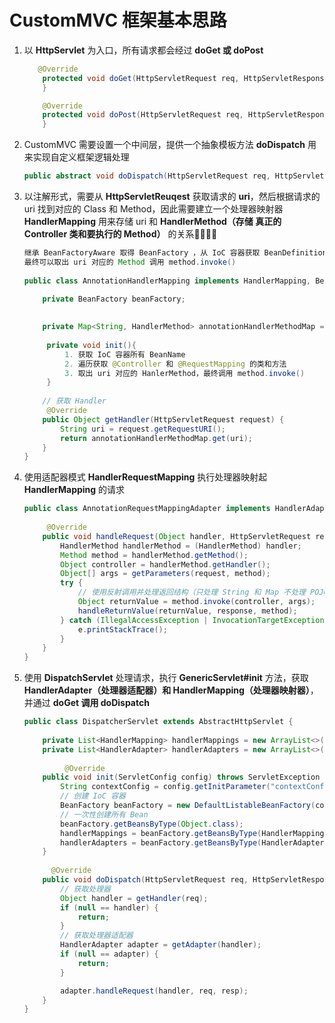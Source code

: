 # CustomMVC 框架基本思路

1. 以 **HttpServlet** 为入口，所有请求都会经过 **doGet 或 doPost**

   ```java
      @Override
       protected void doGet(HttpServletRequest req, HttpServletResponse resp) throws ServletException, IOException {
       }
   
       @Override
       protected void doPost(HttpServletRequest req, HttpServletResponse resp) throws ServletException, IOException {
       }
   ```

2. CustomMVC 需要设置一个中间层，提供一个抽象模板方法 **doDispatch** 用来实现自定义框架逻辑处理

   ```java
   public abstract void doDispatch(HttpServletRequest req, HttpServletResponse resp);
   ```

3. 以注解形式，需要从 **HttpServletReuqest** 获取请求的 **uri**，然后根据请求的 uri 找到对应的 Class 和 Method，因此需要建立一个处理器映射器 **HandlerMapping** 用来存储 uri 和 **HandlerMethod（存储 真正的 Controller 类和要执行的 Method）** 的关系

   ```java
   继承 BeanFactoryAware 取得 BeanFactory ，从 IoC 容器获取 BeanDefinition 将带有 			         @Controller 和 @RequestMapping 的类和方法与注解上的 uri 建立映射关系
   最终可以取出 uri 对应的 Method 调用 method.invoke()
           
   public class AnnotationHandlerMapping implements HandlerMapping, BeanFactoryAware {
     
       private BeanFactory beanFactory;
   
     	
       private Map<String, HandlerMethod> annotationHandlerMethodMap = new HashMap<>();
     
     	private void init(){        
         	1. 获取 IoC 容器所有 BeanName
         	2. 遍历获取 @Controller 和 @RequestMapping 的类和方法
         	3. 取出 uri 对应的 HanlerMethod，最终调用 method.invoke()
     	}
    
       // 获取 Handler 
     	@Override
       public Object getHandler(HttpServletRequest request) {
           String uri = request.getRequestURI();
           return annotationHandlerMethodMap.get(uri);
       }
   }
   ```

4. 使用适配器模式 **HandlerRequestMapping** 执行处理器映射起 **HandlerMapping** 的请求

   ```java
   public class AnnotationRequestMappingAdapter implements HandlerAdapter {
     
     	@Override
       public void handleRequest(Object handler, HttpServletRequest request, HttpServletResponse response) {
           HandlerMethod handlerMethod = (HandlerMethod) handler;
           Method method = handlerMethod.getMethod();
           Object controller = handlerMethod.getHandler();
           Object[] args = getParameters(request, method);
           try {
               // 使用反射调用并处理返回结构（只处理 String 和 Map 不处理 POJO 和 ModelAndView ）
               Object returnValue = method.invoke(controller, args);
               handleReturnValue(returnValue, response, method);
           } catch (IllegalAccessException | InvocationTargetException e) {
               e.printStackTrace();
           }
       }
   }
   ```

5. 使用 **DispatchServlet** 处理请求，执行 **GenericServlet#init** 方法，获取**HandlerAdapter（处理器适配器）和 HandlerMapping（处理器映射器）**，并通过 **doGet 调用 doDispatch**

   ```java
   public class DispatcherServlet extends AbstractHttpServlet {
     
       private List<HandlerMapping> handlerMappings = new ArrayList<>();
       private List<HandlerAdapter> handlerAdapters = new ArrayList<>();
     
     	    @Override
       public void init(ServletConfig config) throws ServletException {
           String contextConfig = config.getInitParameter("contextConfigLocation");
           // 创建 IoC 容器
           BeanFactory beanFactory = new DefaultListableBeanFactory(contextConfig);
           // 一次性创建所有 Bean
           beanFactory.getBeansByType(Object.class);
           handlerMappings = beanFactory.getBeansByType(HandlerMapping.class);
           handlerAdapters = beanFactory.getBeansByType(HandlerAdapter.class);
       }
     
         @Override
       public void doDispatch(HttpServletRequest req, HttpServletResponse resp) {
           // 获取处理器
           Object handler = getHandler(req);
           if (null == handler) {
               return;
           }
           // 获取处理器适配器
           HandlerAdapter adapter = getAdapter(handler);
           if (null == adapter) {
               return;
           }
   
           adapter.handleRequest(handler, req, resp);
       }
   }
   ```

   
